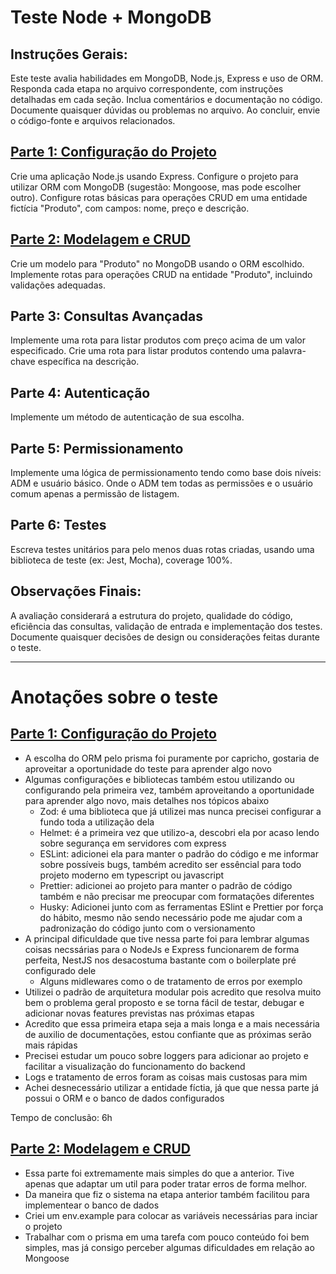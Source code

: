 # Teste Node + MongoDB

## Instruções Gerais:

Este teste avalia habilidades em MongoDB, Node.js, Express e uso de ORM.
Responda cada etapa no arquivo correspondente, com instruções detalhadas em cada seção.
Inclua comentários e documentação no código.
Documente quaisquer dúvidas ou problemas no arquivo.
Ao concluir, envie o código-fonte e arquivos relacionados.

<div id='parte1'/>

## [Parte 1: Configuração do Projeto](#parte1-an)

Crie uma aplicação Node.js usando Express.
Configure o projeto para utilizar ORM com MongoDB (sugestão: Mongoose, mas pode escolher outro).
Configure rotas básicas para operações CRUD em uma entidade fictícia "Produto", com campos: nome, preço e descrição.

<div id='parte2'/>

## [Parte 2: Modelagem e CRUD](#parte2-an)

Crie um modelo para "Produto" no MongoDB usando o ORM escolhido.
Implemente rotas para operações CRUD na entidade "Produto", incluindo validações adequadas.

## Parte 3: Consultas Avançadas

Implemente uma rota para listar produtos com preço acima de um valor especificado.
Crie uma rota para listar produtos contendo uma palavra-chave específica na descrição.

## Parte 4: Autenticação

Implemente um método de autenticação de sua escolha.

## Parte 5: Permissionamento

Implemente uma lógica de permissionamento tendo como base dois níveis: ADM e usuário básico. Onde o ADM tem todas as permissões e o usuário comum apenas a permissão de listagem.

## Parte 6: Testes

Escreva testes unitários para pelo menos duas rotas criadas, usando uma biblioteca de teste (ex: Jest, Mocha), coverage 100%.

## Observações Finais:

A avaliação considerará a estrutura do projeto, qualidade do código, eficiência das consultas, validação de entrada e implementação dos testes.
Documente quaisquer decisões de design ou considerações feitas durante o teste.

---

# Anotações sobre o teste

<div id='parte1-an'/>

## [Parte 1: Configuração do Projeto](#parte1)

- A escolha do ORM pelo prisma foi puramente por capricho, gostaria de aproveitar a oportunidade do teste para aprender algo novo
- Algumas configurações e bibliotecas também estou utilizando ou configurando pela primeira vez, também aproveitando a oportunidade para aprender algo novo, mais detalhes nos tópicos abaixo
  - Zod: é uma biblioteca que já utilizei mas nunca precisei configurar a fundo toda a utilização dela
  - Helmet: é a primeira vez que utilizo-a, descobri ela por acaso lendo sobre segurança em servidores com express
  - ESLint: adicionei ela para manter o padrão do código e me informar sobre possíveis bugs, também acredito ser essêncial para todo projeto moderno em typescript ou javascript
  - Prettier: adicionei ao projeto para manter o padrão de código também e não precisar me preocupar com formatações diferentes
  - Husky: Adicionei junto com as ferramentas ESlint e Prettier por força do hábito, mesmo não sendo necessário pode me ajudar com a padronização do código junto com o versionamento
- A principal dificuldade que tive nessa parte foi para lembrar algumas coisas necssárias para o NodeJs e Express funcionarem de forma perfeita, NestJS nos desacostuma bastante com o boilerplate pré configurado dele
  - Alguns midlewares como o de tratamento de erros por exemplo
- Utilizei o padrão de arquitetura modular pois acredito que resolva muito bem o problema geral proposto e se torna fácil de testar, debugar e adicionar novas features previstas nas próximas etapas
- Acredito que essa primeira etapa seja a mais longa e a mais necessária de auxilio de documentações, estou confiante que as próximas serão mais rápidas
- Precisei estudar um pouco sobre loggers para adicionar ao projeto e facilitar a visualização do funcionamento do backend
- Logs e tratamento de erros foram as coisas mais custosas para mim
- Achei desnecessário utilizar a entidade fíctia, já que que nessa parte já possui o ORM e o banco de dados configurados

Tempo de conclusão: 6h

<div id='parte2-an'/>

## [Parte 2: Modelagem e CRUD](#parte2)

- Essa parte foi extremamente mais simples do que a anterior. Tive apenas que adaptar um util para poder tratar erros de forma melhor.
- Da maneira que fiz o sistema na etapa anterior também facilitou para implementear o banco de dados
- Criei um env.example para colocar as variáveis necessárias para inciar o projeto
- Trabalhar com o prisma em uma tarefa com pouco conteúdo foi bem simples, mas já consigo perceber algumas dificuldades em relação ao Mongoose
